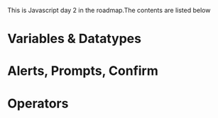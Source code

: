 This is Javascript day 2 in the roadmap.The contents are listed below
  # Variables & Datatypes
  # Alerts, Prompts, Confirm
  # Operators